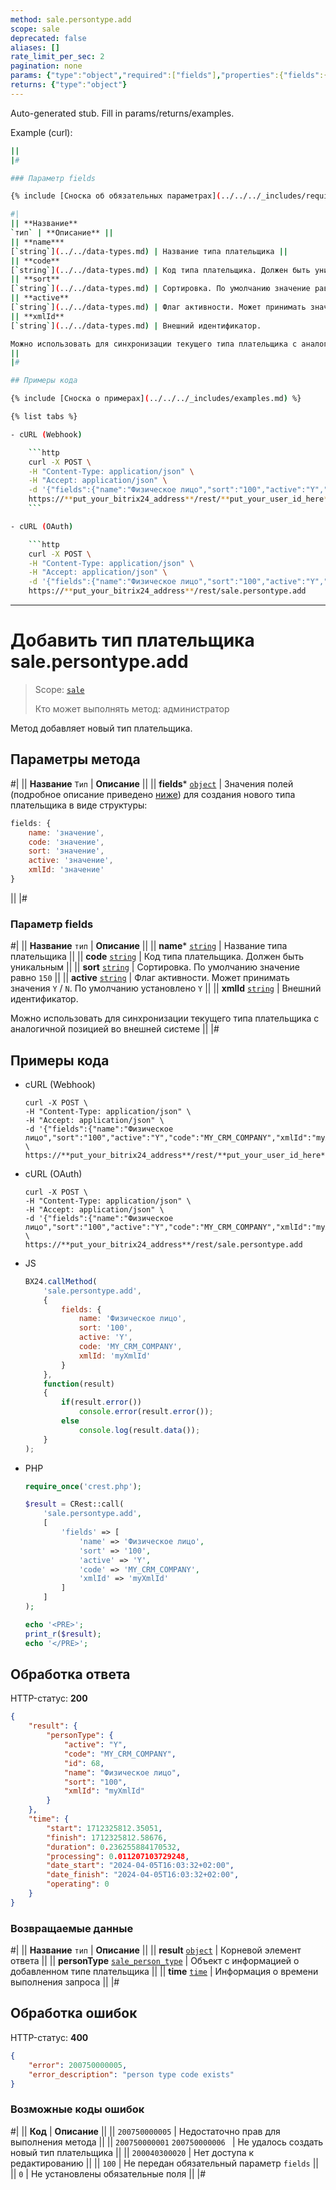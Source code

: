 ```yaml
---
method: sale.persontype.add
scope: sale
deprecated: false
aliases: []
rate_limit_per_sec: 2
pagination: none
params: {"type":"object","required":["fields"],"properties":{"fields":{"type":"object"}}}
returns: {"type":"object"}
---
```


Auto-generated stub. Fill in params/returns/examples.

Example (curl):

```bash
||
|#

### Параметр fields

{% include [Сноска об обязательных параметрах](../../../_includes/required.md) %}

#|
|| **Название**
`тип` | **Описание** ||
|| **name***
[`string`](../../data-types.md) | Название типа плательщика ||
|| **code**
[`string`](../../data-types.md) | Код типа плательщика. Должен быть уникальным ||
|| **sort**
[`string`](../../data-types.md) | Сортировка. По умолчанию значение равно `150` ||
|| **active**
[`string`](../../data-types.md) | Флаг активности. Может принимать значения `Y` / `N`. По умолчанию установлено `Y` ||
|| **xmlId**
[`string`](../../data-types.md) | Внешний идентификатор.

Можно использовать для синхронизации текущего типа плательщика с аналогичной позицией во внешней системе
||
|#

## Примеры кода

{% include [Сноска о примерах](../../../_includes/examples.md) %}

{% list tabs %}

- cURL (Webhook)

    ```http
    curl -X POST \
    -H "Content-Type: application/json" \
    -H "Accept: application/json" \
    -d '{"fields":{"name":"Физическое лицо","sort":"100","active":"Y","code":"MY_CRM_COMPANY","xmlId":"myXmlId"}}' \
    https://**put_your_bitrix24_address**/rest/**put_your_user_id_here**/**put_your_webbhook_here**/sale.persontype.add
    ```

- cURL (OAuth)

    ```http
    curl -X POST \
    -H "Content-Type: application/json" \
    -H "Accept: application/json" \
    -d '{"fields":{"name":"Физическое лицо","sort":"100","active":"Y","code":"MY_CRM_COMPANY","xmlId":"myXmlId"},"auth":"**put_access_token_here**"}' \
    https://**put_your_bitrix24_address**/rest/sale.persontype.add
```

---

# Добавить тип плательщика sale.persontype.add

> Scope: [`sale`](../../scopes/permissions.md)
>
> Кто может выполнять метод: администратор

Метод добавляет новый тип плательщика.

## Параметры метода



#|
|| **Название**
`Тип` | **Описание** ||
|| **fields***
[`object`](../../data-types.md) | Значения полей (подробное описание приведено [ниже](#parametr-fields)) для создания нового типа плательщика в виде структуры:

```js
fields: {
    name: 'значение',
    code: 'значение',
    sort: 'значение',
    active: 'значение',
    xmlId: 'значение'
}
```

||
|#

### Параметр fields



#|
|| **Название**
`тип` | **Описание** ||
|| **name***
[`string`](../../data-types.md) | Название типа плательщика ||
|| **code**
[`string`](../../data-types.md) | Код типа плательщика. Должен быть уникальным ||
|| **sort**
[`string`](../../data-types.md) | Сортировка. По умолчанию значение равно `150` ||
|| **active**
[`string`](../../data-types.md) | Флаг активности. Может принимать значения `Y` / `N`. По умолчанию установлено `Y` ||
|| **xmlId**
[`string`](../../data-types.md) | Внешний идентификатор.

Можно использовать для синхронизации текущего типа плательщика с аналогичной позицией во внешней системе
||
|#

## Примеры кода





- cURL (Webhook)

    ```http
    curl -X POST \
    -H "Content-Type: application/json" \
    -H "Accept: application/json" \
    -d '{"fields":{"name":"Физическое лицо","sort":"100","active":"Y","code":"MY_CRM_COMPANY","xmlId":"myXmlId"}}' \
    https://**put_your_bitrix24_address**/rest/**put_your_user_id_here**/**put_your_webbhook_here**/sale.persontype.add
    ```

- cURL (OAuth)

    ```http
    curl -X POST \
    -H "Content-Type: application/json" \
    -H "Accept: application/json" \
    -d '{"fields":{"name":"Физическое лицо","sort":"100","active":"Y","code":"MY_CRM_COMPANY","xmlId":"myXmlId"},"auth":"**put_access_token_here**"}' \
    https://**put_your_bitrix24_address**/rest/sale.persontype.add
    ```

- JS

    ```js
    BX24.callMethod(
        'sale.persontype.add', 
        {
            fields: {
                name: 'Физическое лицо',
                sort: '100',
                active: 'Y',
                code: 'MY_CRM_COMPANY',
                xmlId: 'myXmlId'
            }
        },
        function(result)
        {
            if(result.error())
                console.error(result.error());
            else
                console.log(result.data());
        }
    );
    ```

- PHP

    ```php
    require_once('crest.php');

    $result = CRest::call(
        'sale.persontype.add',
        [
            'fields' => [
                'name' => 'Физическое лицо',
                'sort' => '100',
                'active' => 'Y',
                'code' => 'MY_CRM_COMPANY',
                'xmlId' => 'myXmlId'
            ]
        ]
    );

    echo '<PRE>';
    print_r($result);
    echo '</PRE>';
    ```



## Обработка ответа

HTTP-статус: **200**

```json
{
    "result": {
        "personType": {
            "active": "Y",
            "code": "MY_CRM_COMPANY",
            "id": 68,
            "name": "Физическое лицо",
            "sort": "100",
            "xmlId": "myXmlId"
        }
    },
    "time": {
        "start": 1712325812.35051,
        "finish": 1712325812.58676,
        "duration": 0.236255884170532,
        "processing": 0.011207103729248,
        "date_start": "2024-04-05T16:03:32+02:00",
        "date_finish": "2024-04-05T16:03:32+02:00",
        "operating": 0
    }
}
```

### Возвращаемые данные

#|
|| **Название**
`тип` | **Описание** ||
|| **result**
[`object`](../../data-types.md) | Корневой элемент ответа ||
|| **personType**
[`sale_person_type`](../data-types.md) | Объект с информацией о добавленном типе плательщика ||
|| **time**
[`time`](../../data-types.md) | Информация о времени выполнения запроса ||
|#

## Обработка ошибок

HTTP-статус: **400**

```json
{
    "error": 200750000005,
    "error_description": "person type code exists"
}
```



### Возможные коды ошибок

#|
|| **Код** | **Описание** ||
|| `200750000005` | Недостаточно прав для выполнения метода ||
|| `200750000001`
`200750000006 ` | Не удалось создать новый тип плательщика ||
|| `200040300020` | Нет доступа к редактированию ||
|| `100` | Не передан обязательный параметр `fields` ||
|| `0` | Не установлены обязательные поля ||
|#


